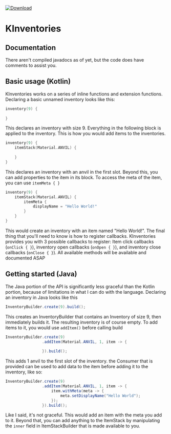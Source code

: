 [ ![Download](https://api.bintray.com/packages/redrield/maven/kinventories/images/download.svg) ](https://bintray.com/redrield/maven/kinventories/_latestVersion)

# KInventories


## Documentation
There aren't compiled javadocs as of yet, but the code does have comments to assist you.

## Basic usage (Kotlin)
KInventories works on a series of inline functions and extension functions. Declaring a basic unnamed inventory looks like this:
```kotlin
inventory(9) {
    
}
```
This declares an inventory with size 9. Everything in the following block is applied to the inventory. This is how you would add items to the inventories.

```kotlin
inventory(9) {
    itemStack(Material.ANVIL) {
        
    }
}
```
This declares an inventory with an anvil in the first slot. Beyond this, you can add properties to the item in its block. To access the meta of the item, you can use `itemMeta { }` 

```kotlin
inventory(9) {
    itemStack(Material.ANVIL) {
        itemMeta {
            displayName = "Hello World!"
        }
    }
}
```
This would create an inventory with an item named "Hello World!". The final thing that you'll need to know is how to register callbacks. KInventories provides you with 3 possible callbacks to register: Item click callbacks (`onClick { }`), inventory open callbacks (`onOpen { }`), and inventory close callbacks (`onClose { }`).
All available methods will be available and documented ASAP

## Getting started (Java)
The Java portion of the API is significantly less graceful than the Kotlin portion, because of limitations in what I can do with the language. Declaring an inventory in Java looks like this
```java
InventoryBuilder.create(9).build();
```
This creates an InventoryBuilder that contains an Inventory of size 9, then immediately builds it. The resulting inventory is of course empty. To add items to it, you would use `addItem()` before calling build
```java
InventoryBuilder.create(9)
                .addItem(Material.ANVIL, 1, item -> {
                    
                }).build();
```
This adds 1 anvil to the first slot of the inventory. the Consumer that is provided can be used to add data to the item before adding it to the inventory, like so:

```java
InventoryBuilder.create(9)
                .addItem(Material.ANVIL, 1, item -> {
                    item.withMeta(meta -> {
                        meta.setDisplayName("Hello World");
                    });
                }).build();
```
Like I said, it's not graceful. This would add an item with the meta you add to it. Beyond that, you can add anything to the ItemStack by manipulating the `inner` field in ItemStackBuilder that is made available to you.

